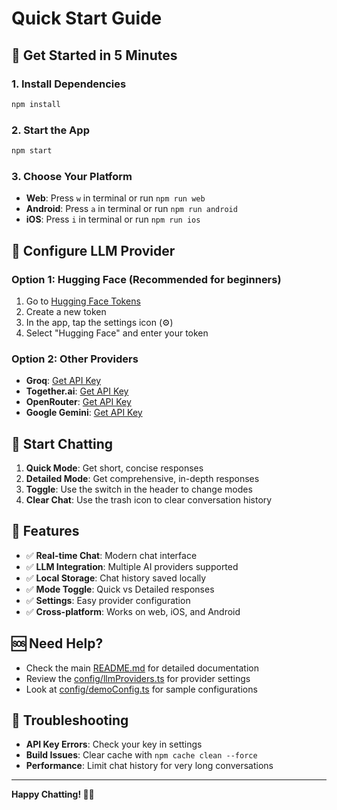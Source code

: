 # Quick Start Guide

## 🚀 Get Started in 5 Minutes

### 1. Install Dependencies
```bash
npm install
```

### 2. Start the App
```bash
npm start
```

### 3. Choose Your Platform
- **Web**: Press `w` in terminal or run `npm run web`
- **Android**: Press `a` in terminal or run `npm run android`
- **iOS**: Press `i` in terminal or run `npm run ios`

## 🔑 Configure LLM Provider

### Option 1: Hugging Face (Recommended for beginners)
1. Go to [Hugging Face Tokens](https://huggingface.co/settings/tokens)
2. Create a new token
3. In the app, tap the settings icon (⚙️)
4. Select "Hugging Face" and enter your token

### Option 2: Other Providers
- **Groq**: [Get API Key](https://console.groq.com/keys)
- **Together.ai**: [Get API Key](https://api.together.xyz/settings/api-keys)
- **OpenRouter**: [Get API Key](https://openrouter.ai/keys)
- **Google Gemini**: [Get API Key](https://makersuite.google.com/app/apikey)

## 💬 Start Chatting

1. **Quick Mode**: Get short, concise responses
2. **Detailed Mode**: Get comprehensive, in-depth responses
3. **Toggle**: Use the switch in the header to change modes
4. **Clear Chat**: Use the trash icon to clear conversation history

## 🎯 Features

- ✅ **Real-time Chat**: Modern chat interface
- ✅ **LLM Integration**: Multiple AI providers supported
- ✅ **Local Storage**: Chat history saved locally
- ✅ **Mode Toggle**: Quick vs Detailed responses
- ✅ **Settings**: Easy provider configuration
- ✅ **Cross-platform**: Works on web, iOS, and Android

## 🆘 Need Help?

- Check the main [README.md](README.md) for detailed documentation
- Review the [config/llmProviders.ts](config/llmProviders.ts) for provider settings
- Look at [config/demoConfig.ts](config/demoConfig.ts) for sample configurations

## 🔧 Troubleshooting

- **API Key Errors**: Check your key in settings
- **Build Issues**: Clear cache with `npm cache clean --force`
- **Performance**: Limit chat history for very long conversations

---

**Happy Chatting! 🤖💬**
